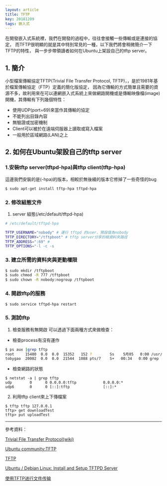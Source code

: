 ```yaml
---
layout: article
title: TFTP
key: 20181209
tags: 嵌入式 
---
```


在開發嵌入式系統裡，我們在開發的過程中，往往會接觸一些傳輸或是連接的協定，
而TFTP很明顯的就是其中特別常見的一種，以下我們將會稍微簡介一下TFTP的特性，
與一步步帶領讀者如何在Ubuntu上架設自己的tftp server。


<!--more-->

## 1. 簡介
小型檔案傳輸協定TFTP(Trivial File Transfer Protocol, TFTP)，，是於1981年基於檔案傳輸協定（FTP）定義的簡化版協定，
因為它傳輸的方式簡單且需要的資源不多，故利用來在可以連網嵌入式系統上來做網路開機或是傳輸映像檔(image)開機，其傳輸有下列幾個特性：
* 使用UDP(port=69)來當作其傳輸的協定
* 不能列出目錄內容
* 無驗證或加密機制
* Client可以被於在遠端伺服器上讀取或寫入檔案
* 一般用於區域網路(LAN)之上

## 2. 如何在Ubuntu架設自己的tftp server
### 1.安裝tftp server(tftpd-hpa)與tftp client(tftp-hpa)
這邊我們安裝的是(-hpa)的版本，相較於無後綴的版本它修掉了一些奇怪的bug

```bash
$ sudo apt-get install tftp-hpa tftpd-hpa
```

### 2. 修改組態文件
1.  server 組態(/etc/default/tftpd-hpa)

```bash
# /etc/default/tftpd-hpa

TFTP_USERNAME="nobody" # 運行 tftpd 的user，預設值為nobody 
TFTP_DIRECTORY="/tftpboot" # tftp server分享的根資料夾路徑
TFTP_ADDRESS=":69" # 
TFTP_OPTIONS="-l -c -s
```

### 3. 建立所需的資料夾與更動權限
```bash
$ sudo mkdir /tftpboot
$ sudo chmod -R 777 /tftpboot
$ sudo chown -R nobody:nogroup /tftpboot
```

### 4. 開啟tftp的服務
```bash
$ sudo service tftpd-hpa restart
```

### 5. 測試tftp
1. 檢查服務有無開啟
可以透過下面兩種方式來做檢查：
* 檢查process有沒有運作
```bash
$ ps aux |grep tftp
root     15480  0.0  0.0  15352   152 ?        Ss    5月05   0:00 /usr/sbin/in.tftpd --listen --user nobody --address :69 -l -c -s /tftpboot
tobygao  20002  0.0  0.0  21544  1088 pts/7    S+   00:34   0:00 grep --color=auto tftp
```

* 檢查網路的狀態
```
$ netstat -a | grep tftp
udp        0      0 0.0.0.0:tftp            0.0.0.0:*                          
udp6       0      0 [::]:tftp               [::]:*   
```

2. 利用tftp client來上下傳檔案
```
$ tftp tftp 127.0.0.1
tftp> get downloadTest
tftp> put uploadTest
```


---
參考資料：

[Trivial File Transfer Protocol(wiki)](https://en.wikipedia.org/wiki/Trivial_File_Transfer_Protocol)

[Ubuntu community:TFTP](https://help.ubuntu.com/community/TFTP)

[TFTP](https://infocenter.nordicsemi.com/index.jsp?topic=%2Fcom.nordic.infocenter.sdk5.v15.0.0%2Fiot_sdk_app_tftp.html)

[Ubuntu / Debian Linux: Install and Setup TFTPD Server](https://www.cyberciti.biz/faq/install-configure-tftp-server-ubuntu-debian-howto/)

[使用TFTP进行文件传输](https://www.jianshu.com/p/b6afddb05cdc)
